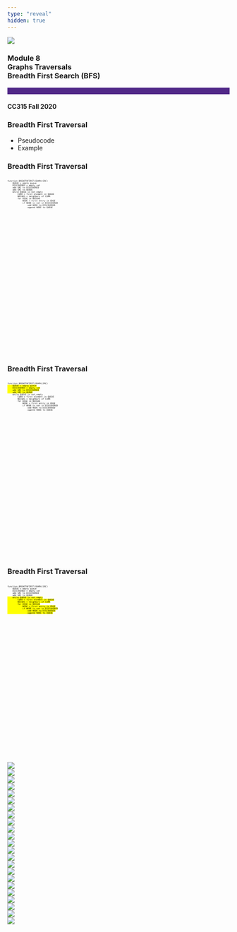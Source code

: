 ```yaml
---
type: "reveal"
hidden: true
---
```


<section>
<img class="stretch plain" src="/images/core-logo-on-white.png">
<h3> Module 8 <br> Graphs Traversals <br> Breadth First Search (BFS)</h3>
<hr style="height:15px;color:512888;background-color:512888;">
<h4>CC315 Fall 2020</h4>
</section>

<section>
<h3>Breadth First Traversal</h3>
<ul>
<li>Pseudocode</li>
<li>Example</li>
</ul>
</section>

<section>
<h3> Breadth First Traversal </h3>
<pre class="" style="font-size: .4em; width: 65%; height: 400px"><code class="python" style="max-height: 1000px;">
function BREADTHFIRST(GRAPH,SRC)
    QUEUE = empty queue
    DISCOVERED = empty set
    add SRC to DISCOVERED
    add SRC to QUEUE
    while QUEUE is not empty
        CURR = first element in QUEUE
        NEIGHS = neighbors of CURR
        for EDGE in NEIGHS
            NODE = first entry in EDGE
            if NODE is not in DISCOVERED
                add NODE to DISCOVERED
                append NODE to QUEUE
</code></pre>
</section>

<section>
<h3> Breadth First Traversal </h3>
<pre class="" style="font-size: .4em; width: 65%; height: 400px"><code class="python" style="max-height: 1000px;">
function BREADTHFIRST(GRAPH,SRC)<mark>
    QUEUE = empty queue
    DISCOVERED = empty set
    add SRC to DISCOVERED
    add SRC to QUEUE</mark>
    while QUEUE is not empty
        CURR = first element in QUEUE
        NEIGHS = neighbors of CURR
        for EDGE in NEIGHS
            NODE = first entry in EDGE
            if NODE is not in DISCOVERED
                add NODE to DISCOVERED
                append NODE to QUEUE
</code></pre>
</section>

<section>
<h3> Breadth First Traversal </h3>
<pre class="" style="font-size: .4em; width: 65%; height: 400px"><code class="python" style="max-height: 1000px;">
function BREADTHFIRST(GRAPH,SRC)
    QUEUE = empty queue
    DISCOVERED = empty set
    add SRC to DISCOVERED
    add SRC to QUEUE<mark>
    while QUEUE is not empty
        CURR = first element in QUEUE
        NEIGHS = neighbors of CURR
        for EDGE in NEIGHS
            NODE = first entry in EDGE
            if NODE is not in DISCOVERED
                add NODE to DISCOVERED
                append NODE to QUEUE</mark>
</code></pre>
</section>

[comment]: <> (WALK-THROUGH: Start at slide )
<section>
<img class="stretch plain" src="/images/315_8.3_BFS_01.svg">
</section>
<section>
<img class="stretch plain" src="/images/315_8.3_BFS_02.svg">
</section>
<section>
<img class="stretch plain" src="/images/315_8.3_BFS_03.svg">
</section>
<section>
<img class="stretch plain" src="/images/315_8.3_BFS_04.svg">
</section>
<section>
<img class="stretch plain" src="/images/315_8.3_BFS_05.svg">
</section>
<section>
<img class="stretch plain" src="/images/315_8.3_BFS_06.svg">
</section>
<section>
<img class="stretch plain" src="/images/315_8.3_BFS_07.svg">
</section>
<section>
<img class="stretch plain" src="/images/315_8.3_BFS_08.svg">
</section>
<section>
<img class="stretch plain" src="/images/315_8.3_BFS_09.svg">
</section>
<section>
<img class="stretch plain" src="/images/315_8.3_BFS_10.svg">
</section>

[comment]: <> (WALK-THROUGH: Slide  is next)

<section>
<img class="stretch plain" src="/images/315_8.3_BFS_11.svg">
</section>
<section>
<img class="stretch plain" src="/images/315_8.3_BFS_12.svg">
</section>
<section>
<img class="stretch plain" src="/images/315_8.3_BFS_13.svg">
</section>
<section>
<img class="stretch plain" src="/images/315_8.3_BFS_14.svg">
</section>
<section>
<img class="stretch plain" src="/images/315_8.3_BFS_15.svg">
</section>
<section>
<img class="stretch plain" src="/images/315_8.3_BFS_16.svg">
</section>
<section>
<img class="stretch plain" src="/images/315_8.3_BFS_17.svg">
</section>
<section>
<img class="stretch plain" src="/images/315_8.3_BFS_18.svg">
</section>
<section>
<img class="stretch plain" src="/images/315_8.3_BFS_19.svg">
</section>

[comment]: <> (WALK-THROUGH: Slide  is next)

<section>
<img class="stretch plain" src="/images/315_8.3_BFS_20.svg">
</section>
<section>
<img class="stretch plain" src="/images/315_8.3_BFS_21.svg">
</section>
<section>
<img class="stretch plain" src="/images/315_8.3_BFS_22.svg">
</section>

<section>
<img class="stretch plain" src="/images/315_8.3_BFS_23.svg">
</section>
